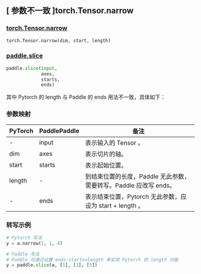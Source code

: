 ## [ 参数不一致 ]torch.Tensor.narrow
### [torch.Tensor.narrow](https://pytorch.org/docs/stable/generated/torch.Tensor.narrow.html#torch.Tensor.narrow)

```python
torch.Tensor.narrow(dim, start, length)
```

### [paddle.slice](https://www.paddlepaddle.org.cn/documentation/docs/zh/api/paddle/slice_cn.html#slice)
```python
paddle.slice(input,
             axes,
             starts,
             ends)
```

其中 Pytorch 的 length 与 Paddle 的 ends 用法不一致，具体如下：
### 参数映射
| PyTorch       | PaddlePaddle | 备注                                                   |
| ------------- | ------------ | ------------------------------------------------------ |
| -           | input         | 表示输入的 Tensor 。                                           |
| dim           | axes         | 表示切片的轴。                                           |
| start         | starts       | 表示起始位置。                                           |
| length        | -            | 到结束位置的长度，Paddle 无此参数，需要转写。Paddle 应改写 ends。                                       |
| -             | ends         | 表示结束位置，Pytorch 无此参数，应设为 start + length 。                                         |

### 转写示例

```python
# Pytorch 写法
y = a.narrow(1, 1, 4)

# Paddle 写法
# Paddle 可通过设置 ends-starts=length 来实现 Pytorch 的 length 功能
y = paddle.slice(a, [1], [1], [5])
```
